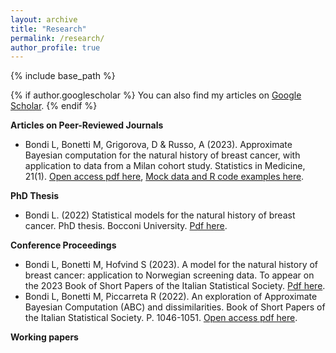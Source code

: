 ```yaml
---
layout: archive
title: "Research"
permalink: /research/
author_profile: true
---
```

{% include base_path %}

{% if author.googlescholar %}
  You can also find my articles on [Google Scholar](https://scholar.google.it/citations?view_op=list_works&hl=it&hl=it&user=wOecf5QAAAAJ).
{% endif %}


**Articles on Peer-Reviewed Journals**

* Bondi L, Bonetti M, Grigorova, D & Russo, A (2023). Approximate Bayesian computation for the natural history of breast cancer, with application to data from a Milan cohort study. Statistics in Medicine, 21(1). [Open access pdf here](https://doi.org/10.1002/sim.9756), [Mock data and R code examples here](/files/ABC_BREAST_CANCER_Bondi_et_al.zip).

**PhD Thesis**
* Bondi L. (2022) Statistical models for the natural history of breast cancer. PhD thesis. Bocconi University. [Pdf here](https://github.com/laurabondi/laurabondi.github.io/files/11531050/PhD_Thesis_FINAL.pdf).

**Conference Proceedings**
* Bondi L, Bonetti M, Hofvind S (2023). A model for the natural history of breast cancer: application to Norwegian screening data. To appear on the 2023 Book of Short Papers of the Italian Statistical Society. [Pdf here](https://github.com/laurabondi/laurabondi.github.io/files/A_model_for_the_natural_history_of_breast_cancer__application_to_a_Norwegian_screening_dataset___Short_paper_SIS_2023.pdf).
* Bondi L, Bonetti M, Piccarreta R (2022). An exploration of Approximate Bayesian Computation (ABC) and dissimilarities. Book of Short Papers of the Italian Statistical Society. P. 1046-1051. [Open access pdf here](https://it.pearson.com/content/dam/region-core/italy/pearson-italy/pdf/Docenti/Universit%C3%A0/Sis-2022-4c-low.pdf).


**Working papers**
